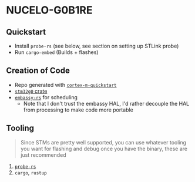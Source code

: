 # NUCELO-G0B1RE

## Quickstart
- Install `probe-rs` (see below, see section on setting up STLink probe)
- Run `cargo-embed` (Builds + flashes)

## Creation of Code
- Repo generated with [`cortex-m-quickstart`](https://github.com/rust-embedded/cortex-m-quickstart)
- [`stm32g0` crate](https://crates.io/crates/stm32g0)
- [`embassy-rs`](https://embassy.dev/) for scheduling
    -  Note that I don't trust the embassy HAL, I'd rather decouple the HAL from processing to make code more portable

## Tooling
> Since STMs are pretty well supported, you can use whatever tooling you want for flashing and debug once you have the binary, these are just recommended

1. [`probe-rs`](https://probe.rs/docs/getting-started/installation/)
2.  `cargo`, `rustup`

